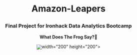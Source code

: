 # <p align="center">Amazon-Leapers</p>

### <p align="center">Final Project for Ironhack Data Analytics Bootcamp</p>

**<p align="center">What Does The Frog Say?🐸</p>**

<p align="center"><img src=https://i.pinimg.com/originals/11/31/f6/1131f68a5bd344e97dea0b89be0de6d2.jpg style="vertical-align:middle">width="200" height="200"></p>
